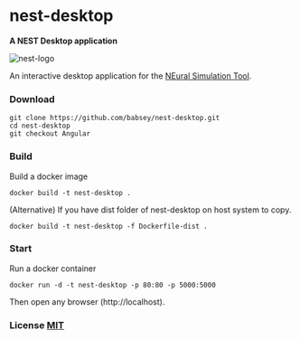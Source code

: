 # nest-desktop

**A NEST Desktop application**

![nest-logo](http://www.nest-simulator.org/wp-content/uploads/2015/03/nest_logo.png)

An interactive desktop application for the [NEural Simulation Tool](http://www.nest-initiative.org/).

### Download
```
git clone https://github.com/babsey/nest-desktop.git
cd nest-desktop
git checkout Angular
```

### Build

Build a docker image
```
docker build -t nest-desktop .
```

(Alternative) If you have dist folder of nest-desktop on host system to copy.
```
docker build -t nest-desktop -f Dockerfile-dist .
```

### Start

Run a docker container
```
docker run -d -t nest-desktop -p 80:80 -p 5000:5000
```

Then open any browser (http://localhost).

### License [MIT](LICENSE)
